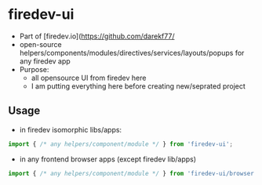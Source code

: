# firedev-ui

- Part of [firedev.io](https://github.com/darekf77/
- open-source helpers/components/modules/directives/services/layouts/popups for any firedev app
- Purpose:
  + all opensource UI from firedev here
  + I am putting everything here before creating new/seprated project
  


## Usage
- in firedev isomorphic libs/apps:
```ts
import { /* any helpers/component/module */ } from 'firedev-ui';
```

- in any frontend browser apps (except firedev lib/apps)
```ts
import { /* any helpers/component/module */ } from 'firedev-ui/browser';
```
